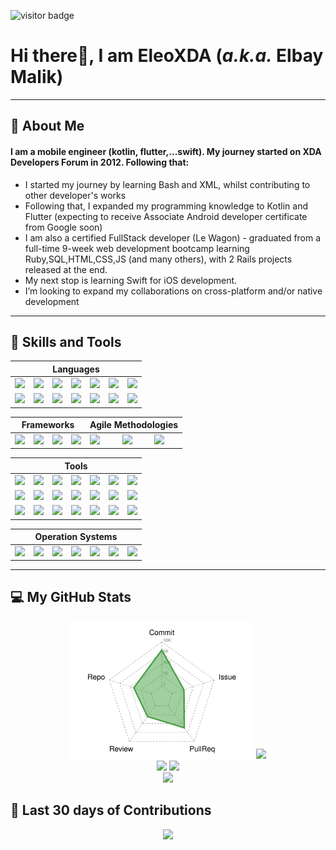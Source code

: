 ![visitor badge](https://visitor-badge.glitch.me/badge?page_id=EleoXDA.visitor-badge&left_color=red&right_color=green&left_text=Number%20of%20Visitors)
# **Hi there👋, I am EleoXDA (*a.k.a.* Elbay Malik)**
  
---
## :information_desk_person:  About Me
#### I am a mobile engineer (kotlin, flutter,...swift). My journey started on XDA Developers Forum in 2012. Following that:

- I started my journey by learning Bash and XML, whilst contributing to other developer's works
- Following that, I expanded my programming knowledge to Kotlin and Flutter (expecting to receive Associate Android developer certificate from Google soon)
- I am also a certified FullStack developer (Le Wagon) - graduated from a full-time 9-week web development bootcamp learning Ruby,SQL,HTML,CSS,JS (and many others), with 2 Rails projects released at the end.
- My next stop is learning Swift for iOS development.
- I’m looking to expand my collaborations on cross-platform and/or native development

---

## :wrench:  Skills and Tools
<div align="center">
<table>
  <thead>
    <tr>
      <th colspan="7">Languages</th>
    </tr>
  </thead>
  <tr>
    <td> <img height=40 src="https://cdn.jsdelivr.net/gh/devicons/devicon/icons/kotlin/kotlin-original.svg"/> </td><td> <img height=40 src="https://cdn.jsdelivr.net/gh/devicons/devicon/icons/ruby/ruby-original.svg"/> </td><td> <img height=40 src="https://cdn.jsdelivr.net/gh/devicons/devicon/icons/dart/dart-original.svg"/> </td><td> <img height=40 src="https://cdn.jsdelivr.net/gh/devicons/devicon/icons/javascript/javascript-plain.svg"/> </td><td> <img height=40 src="https://cdn.jsdelivr.net/gh/devicons/devicon/icons/css3/css3-original.svg"/> </td><td> <img height=40 src="https://cdn.jsdelivr.net/gh/devicons/devicon/icons/html5/html5-original.svg"/> </td><td> <img height=40 src="https://cdn.jsdelivr.net/gh/devicons/devicon/icons/postgresql/postgresql-original.svg"/> </td></tr><tr><td> <img height=40 src="https://cdn.jsdelivr.net/gh/devicons/devicon/icons/sqlite/sqlite-original.svg"/> </td><td> <img height=40 src="https://cdn.jsdelivr.net/gh/devicons/devicon/icons/bash/bash-original.svg"/> </td><td> <img height=40 src="https://user-images.githubusercontent.com/27622683/192120006-9901e9c3-7567-4c2b-85b9-b414dc8445cb.png"/> </td><td> <img height=40 src="https://cdn.jsdelivr.net/gh/devicons/devicon/icons/markdown/markdown-original.svg"/> </td><td> <img height=40 src="https://cdn.jsdelivr.net/gh/devicons/devicon/icons/java/java-original.svg"/> </td><td> <img height=40 src="https://cdn.jsdelivr.net/gh/devicons/devicon/icons/python/python-original.svg"/> </td><td> <img height=40 src="https://cdn.jsdelivr.net/gh/devicons/devicon/icons/react/react-original.svg"/> </td>
  </tr>
 </table>

 <table>
    <thead>
    <tr>
      <th colspan="4">Frameworks</th>
      <th colspan="3">Agile Methodologies</th>
    </tr>
  </thead>
   <tr>
    <td><img height=40 src="https://cdn.jsdelivr.net/gh/devicons/devicon/icons/rails/rails-original-wordmark.svg"/> </td><td> <img height=40 src="https://cdn.jsdelivr.net/gh/devicons/devicon/icons/flutter/flutter-original.svg"/> </td><td> <img height=40 src="https://cdn.jsdelivr.net/gh/devicons/devicon/icons/bootstrap/bootstrap-original.svg"/> </td><td> <img height=40 src="https://cdn.jsdelivr.net/gh/devicons/devicon/icons/sass/sass-original.svg"/> </td><td><img height=40 src="https://user-images.githubusercontent.com/27622683/192119071-da8aff75-02b1-4c6d-8232-507b9454cd49.png"/></td><td><img height=40 src="https://user-images.githubusercontent.com/27622683/192119213-9a958b20-d3ba-460e-935f-dccb6a3de7e6.png"/></td><td><img height=40 src="https://user-images.githubusercontent.com/27622683/192119394-0284fdfc-3ad2-460c-8b57-5ed13a2cbfc0.png"/></td>
  </tr>
 </table>
 <table>
   <thead>
   <tr>
     <th colspan="7">Tools</th>
    </tr>
  </thead>
  <tr>
    <td><img height=40 src="https://cdn.jsdelivr.net/gh/devicons/devicon/icons/webpack/webpack-original.svg"/> </td><td> <img height=40 src="https://cdn.jsdelivr.net/gh/devicons/devicon/icons/heroku/heroku-original.svg"/> </td><td> <img height=40 src="https://cdn.jsdelivr.net/gh/devicons/devicon/icons/figma/figma-original.svg"/> </td><td> <img height=40 src="https://cdn.jsdelivr.net/gh/devicons/devicon/icons/rspec/rspec-original.svg"/> </td><td> <img height=40 src="https://cdn.jsdelivr.net/gh/devicons/devicon/icons/git/git-original.svg"/> </td><td> <img height=40 src="https://cdn.jsdelivr.net/gh/devicons/devicon/icons/github/github-original.svg"/> </td><td> <img height=40 src="https://cdn.jsdelivr.net/gh/devicons/devicon/icons/gitlab/gitlab-original.svg"/> </td></tr><tr><td> <img height=40 src="https://cdn.jsdelivr.net/gh/devicons/devicon/icons/androidstudio/androidstudio-original.svg"/> </td><td> <img height=40 src="https://cdn.jsdelivr.net/gh/devicons/devicon/icons/intellij/intellij-original.svg"/> </td><td> <img height=40 src="https://cdn.jsdelivr.net/gh/devicons/devicon/icons/vscode/vscode-original.svg"/> </td><td> <img height=40 src="https://cdn.jsdelivr.net/gh/devicons/devicon/icons/visualstudio/visualstudio-plain.svg"/> </td><td> <img height=40 src="https://cdn.jsdelivr.net/gh/devicons/devicon/icons/vim/vim-original.svg"/> </td> <td> <img height=40 src="https://cdn.jsdelivr.net/gh/devicons/devicon/icons/googlecloud/googlecloud-original.svg"/> </td> <td> <img height=40 src="https://cdn.jsdelivr.net/gh/devicons/devicon/icons/codepen/codepen-plain.svg"/> </td></tr><tr><td> <img height=40 src="https://cdn.jsdelivr.net/gh/devicons/devicon/icons/docker/docker-original.svg"/> </td><td> <img height=40 src="https://cdn.jsdelivr.net/gh/devicons/devicon/icons/eslint/eslint-original.svg"/> </td><td> <img height=40 src="https://cdn.jsdelivr.net/gh/devicons/devicon/icons/gradle/gradle-plain.svg"/> </td><td> <img height=40 src="https://cdn.jsdelivr.net/gh/devicons/devicon/icons/jenkins/jenkins-line.svg"/> </td><td> <img height=40 src="https://cdn.jsdelivr.net/gh/devicons/devicon/icons/jetbrains/jetbrains-original.svg"/> </td><td> <img height=40 src="https://cdn.jsdelivr.net/gh/devicons/devicon/icons/jira/jira-original.svg"/> </td><td> <img height=40 src="https://cdn.jsdelivr.net/gh/devicons/devicon/icons/yarn/yarn-original.svg"/>
    </td> 
  </tr>
</table>
 <table>
    <thead>
    <tr>
      <th colspan="7">Operation Systems</th>
    </tr>
  </thead>
   <tr>
    <td><img height=40 src="https://cdn.jsdelivr.net/gh/devicons/devicon/icons/windows8/windows8-original.svg"/> </td><td> <img height=40 src="https://cdn.jsdelivr.net/gh/devicons/devicon/icons/linux/linux-original.svg"/> </td><td> <img height=40 src="https://cdn.jsdelivr.net/gh/devicons/devicon/icons/android/android-original.svg"/> </td><td> <img height=40 src="https://cdn.jsdelivr.net/gh/devicons/devicon/icons/ubuntu/ubuntu-plain.svg"/> </td><td> <img height=40 src="https://cdn.jsdelivr.net/gh/devicons/devicon/icons/debian/debian-plain.svg"/> </td><td> <img height=40 src="https://cdn.jsdelivr.net/gh/devicons/devicon/icons/fedora/fedora-plain.svg"/> </td><td> <img height=40 src="https://cdn.jsdelivr.net/gh/devicons/devicon/icons/chrome/chrome-original.svg"/> </td>
  </tr>
 </table>
</div>

---

## :computer:  My GitHub Stats
<div align="center">
     <!--img height="180em" src="profile-3d-contrib/pie_lang_only.svg"-->
    <img height="220em" src="profile-3d-contrib/radar_contrib_only.svg"/>
    <img height="180em" src="https://github-profile-summary-cards.vercel.app/api/cards/stats?username=eleoxda&theme=github"/>
</div>
<div align="center">
    <img height="180em" src="https://github-profile-summary-cards.vercel.app/api/cards/most-commit-language?username=eleoxda"/>
    <img height="180em" src="https://github-profile-summary-cards.vercel.app/api/cards/repos-per-language?username=eleoxda"/>
</div>
<div align="center">
    <!--img height="220em" src="https://github-readme-stats.vercel.app/api/top-langs/?username=EleoXDA&langs_count=10&layout=compact&hide=c%2B%2B,CMake,C"-->
</div>
<div align="center">
    <img height="180em" src="https://streak-stats.demolab.com/?user=EleoXDA&currStreakNum=000000&fire=orange&sideLabels=000date_format=[Y.]n.j)"/>
</div>

## :abacus: Last 30 days of Contributions
<div align="center">
  <img width="1000em" style="margin-top: 0px" src="https://eleo-readme-activity-graph.herokuapp.com/graph?username=EleoXDA&bg_color=ffffff&color=000000&line=4c9d9e&point=ff0000&area=true&hide_border=true&hide_title=true"/>
</div>
